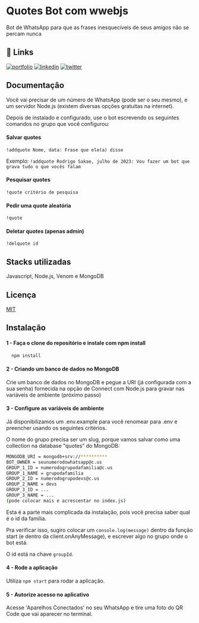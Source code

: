 # Quotes Bot com wwebjs

Bot de WhatsApp para que as frases inesquecíveis de seus amigos não se percam nunca
## 🔗 Links
[![portfolio](https://img.shields.io/badge/my_portfolio-000?style=for-the-badge&logo=ko-fi&logoColor=white)](http://portfolio.sakae.social)
[![linkedin](https://img.shields.io/badge/linkedin-0A66C2?style=for-the-badge&logo=linkedin&logoColor=white)](https://www.linkedin.com/rodrigosakae)
[![twitter](https://img.shields.io/badge/twitter-1DA1F2?style=for-the-badge&logo=twitter&logoColor=white)](https://twitter.com/Sakae)

## Documentação
Você vai precisar de um número de WhatsApp (pode ser o seu mesmo), e um servidor Node.js (existem diversas opções gratuitas na internet).

Depois de instalado e configurado, use o bot escrevendo os seguintes comandos no grupo que você configurou:

#### Salvar quotes
```!addquote Nome, data: Frase que ele(a) disse```

Exemplo: ```!addquote Rodrigo Sakae, julho de 2023: Vou fazer um bot que grava tudo o que vocês falam```

#### Pesquisar quotes
```!quote critério de pesquisa```

#### Pedir uma quote aleatória
```!quote```

#### Deletar quotes (apenas admin)
```!delquote id```

## Stacks utilizadas

Javascript, Node.js, Venom e MongoDB

## Licença
[MIT](https://choosealicense.com/licenses/mit/)

## Instalação

#### 1 - Faça o clone do repositório e instale com npm install

```bash
  npm install
```

#### 2 - Criando um banco de dados no MongoDB

Crie um banco de dados no MongoDB e pegue a URI (já configurada com a sua senha) fornecida na opção de Connect com Node.js para gravar nas variáveis de ambiente (próximo passo)

#### 3 - Configure as variáveis de ambiente

Já disponibilizamos um .env.example para você renomear para .env e preencher usando os seguintes critérios.

O nome do grupo precisa ser um slug, porque vamos salvar como uma collection na database "quotes" do MongoDB:

```bash
MONGODB_URI = mongodb+srv://**********
BOT_OWNER = seunumerodowhatsapp@c.us
GROUP_1_ID = numerodogrupodafamilia@c.us
GROUP_1_NAME = grupodafamilia
GROUP_2_ID = numerodogrupodevs@c.us
GROUP_2_NAME = devs
GROUP_3_ID = ...
GROUP_3_NAME = ...
(pode colocar mais e acrescentar no index.js)
```

Esta é a parte mais complicada da instalação, pois você precisa saber qual é o id da família.

Pra verificar isso, sugiro colocar um ```console.log(message)``` dentro da função start (e dentro da client.onAnyMessage), e escrever algo no grupo onde o bot está.

O id está na chave ```groupId```.

#### 4 - Rode a aplicação

Utiliza ```npm start``` para rodar a aplicação.

#### 5 - Autorize acesso no aplicativo

Acesse 'Aparelhos Conectados' no seu WhatsApp e tire uma foto do QR Code que vai aparecer no terminal.
